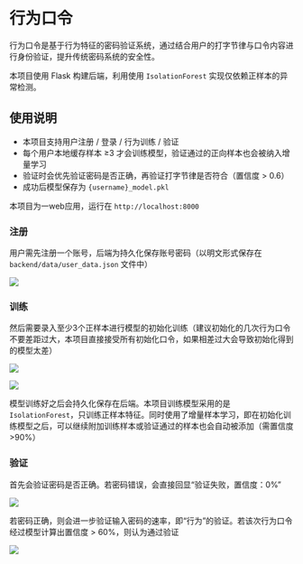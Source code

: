 # 行为口令

行为口令是基于行为特征的密码验证系统，通过结合用户的打字节律与口令内容进行身份验证，提升传统密码系统的安全性。

本项目使用 Flask 构建后端，利用使用 `IsolationForest` 实现仅依赖正样本的异常检测。



## 使用说明

- 本项目支持用户注册 / 登录 / 行为训练 / 验证
- 每个用户本地缓存样本 ≥3 才会训练模型，验证通过的正向样本也会被纳入增量学习
- 验证时会优先验证密码是否正确，再验证打字节律是否符合（置信度 > 0.6）
- 成功后模型保存为 `{username}_model.pkl`

本项目为一web应用，运行在 `http://localhost:8000` 



### 注册

用户需先注册一个账号，后端为持久化保存账号密码（以明文形式保存在 `backend/data/user_data.json` 文件中）

![](/home/amoruth/courses/syss/密码学导论/hw/submitted/register.png)

### 训练

然后需要录入至少3个正样本进行模型的初始化训练（建议初始化的几次行为口令不要差距过大，本项目直接接受所有初始化口令，如果相差过大会导致初始化得到的模型太差）

![](/home/amoruth/courses/syss/密码学导论/hw/submitted/train_1.png)

![](/home/amoruth/courses/syss/密码学导论/hw/submitted/train_3.png)

模型训练好之后会持久化保存在后端。本项目训练模型采用的是 `IsolationForest`，只训练正样本特征。同时使用了增量样本学习，即在初始化训练模型之后，可以继续附加训练样本或验证通过的样本也会自动被添加（需置信度 >90%）



### 验证

首先会验证密码是否正确。若密码错误，会直接回显“验证失败，置信度：0%”

![](/home/amoruth/courses/syss/密码学导论/hw/submitted/verify_false.png)

若密码正确，则会进一步验证输入密码的速率，即“行为”的验证。若该次行为口令经过模型计算出置信度 > 60%，则认为通过验证

![](/home/amoruth/courses/syss/密码学导论/hw/submitted/verify_success.png)
